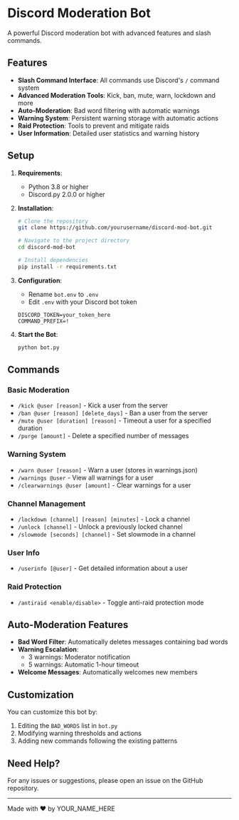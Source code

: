 # Discord Moderation Bot

A powerful Discord moderation bot with advanced features and slash commands.

## Features

- **Slash Command Interface**: All commands use Discord's `/` command system
- **Advanced Moderation Tools**: Kick, ban, mute, warn, lockdown and more
- **Auto-Moderation**: Bad word filtering with automatic warnings
- **Warning System**: Persistent warning storage with automatic actions
- **Raid Protection**: Tools to prevent and mitigate raids
- **User Information**: Detailed user statistics and warning history

## Setup

1. **Requirements**:
   - Python 3.8 or higher
   - Discord.py 2.0.0 or higher

2. **Installation**:
   ```bash
   # Clone the repository
   git clone https://github.com/yourusername/discord-mod-bot.git
   
   # Navigate to the project directory
   cd discord-mod-bot
   
   # Install dependencies
   pip install -r requirements.txt
   ```

3. **Configuration**:
   - Rename `bot.env` to `.env`
   - Edit `.env` with your Discord bot token
   ```
   DISCORD_TOKEN=your_token_here
   COMMAND_PREFIX=!
   ```

4. **Start the Bot**:
   ```bash
   python bot.py
   ```

## Commands

### Basic Moderation
- `/kick @user [reason]` - Kick a user from the server
- `/ban @user [reason] [delete_days]` - Ban a user from the server
- `/mute @user [duration] [reason]` - Timeout a user for a specified duration
- `/purge [amount]` - Delete a specified number of messages

### Warning System
- `/warn @user [reason]` - Warn a user (stores in warnings.json)
- `/warnings @user` - View all warnings for a user
- `/clearwarnings @user [amount]` - Clear warnings for a user

### Channel Management
- `/lockdown [channel] [reason] [minutes]` - Lock a channel
- `/unlock [channel]` - Unlock a previously locked channel
- `/slowmode [seconds] [channel]` - Set slowmode in a channel

### User Info
- `/userinfo [@user]` - Get detailed information about a user

### Raid Protection
- `/antiraid <enable/disable>` - Toggle anti-raid protection mode

## Auto-Moderation Features

- **Bad Word Filter**: Automatically deletes messages containing bad words
- **Warning Escalation**: 
  - 3 warnings: Moderator notification
  - 5 warnings: Automatic 1-hour timeout
- **Welcome Messages**: Automatically welcomes new members

## Customization

You can customize this bot by:

1. Editing the `BAD_WORDS` list in `bot.py`
2. Modifying warning thresholds and actions
3. Adding new commands following the existing patterns

## Need Help?

For any issues or suggestions, please open an issue on the GitHub repository.

---

Made with ❤️ by YOUR_NAME_HERE

